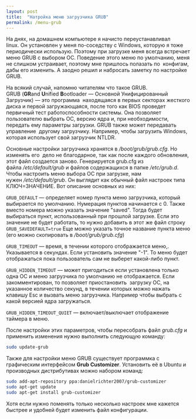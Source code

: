 ```yaml
---
layout: post
title:  "Натройка меню загрузчика GRUB"
permalink: /menu-grub
---
```



На днях, на домашнем компьютере я начисто переустанавливал linux. Он установлен у меня по-соседству с Windows, которую я тоже периодически использую. Поэтому при загрузке меня всегда встречает меню GRUB c выбором ОС. Поведение этого меню по умолчанию, меня не слишком устраивает, поэтому мне пришлось полазать по  конфигам, дабы его изменить. А заодно решил и набросать заметку по настройке GRUB.

На всякий случай, напомню читателям что такое GRUB.  
GRUB (**GR**and **U**nified **B**ootloader — Основной Унифицированный Загрузчик) — это программа  находящаяся в первых секторах жесткого диска и первой загружающаяся, после того как BIOS проведет первичный тест работоспособности системы. Она позволяет пользователю выбрать ОС, версию ядра и, при необходимости, передать ему параметры загрузки. GRUB также может передавать управление  другому загрузчику. Например, чтобы загрузить Windows, которая использует свой загрузчик NTLDR.

Основные настройки загрузчика хранятся в */boot/grub/grub.cfg*. Но изменять его  дело не благодарное, так как после каждого обновления, этот файл создается заново. Генерируется grub.cfg из файла */etc/default/grub* и файлов содержащихся в папке */etc/grub.d*. Чтобы настроить меню выбора ОС при загрузке, нам нужен */etc/default/grub*. Он выглядит как обычный файл настроек типа КЛЮЧ=ЗНАЧЕНИЕ. Вот описание основных из них:

`GRUB_DEFAULT` — определяет номер пункта меню загрузчика, который выбирается по умолчанию. Нумерация пунктов начинается с 0. Также вместо номера можно указать значение "saved". Тогда будет выбираться пункт, использованный при прошлой загрузке. Если это значение не будет работать, то нужно добавить в этот же файл строку `GRUB_SAVEDEFAULT=true` Еще можно указать точное название пункта меню (его можно скопировать в */boot/grub/grub.cfg*)

`GRUB_TIMEOUT` — время, в течении которого отображается меню,. Указывается в секундах. Если установить значение "-1". То меню будет отображаться пока пользователь сам не выберет какой-либо пункт.

`GRUB_HIDDEN_TIMEOUT` — может пригодиться если установлена только одна ОС и меню загрузчика по умолчанию не отображается. Если закомментирован, то позволяет приостановить  загрузку ОС, на указанное количество секунд, в течении которых можно нажать клавишу Esc и вызвать меню загрузчика. Например чтобы выбрать с какой версией ядра загружаться.

`GRUB_HIDDEN_TIMEOUT_QUIET` — включает/выключает отображение таймера в меню.

После настройки этих параметров, чтобы пересобрать файл *grub.cfg* и применить изменения нужно выполнить следующую команду:

~~~bash
sudo update-grub
~~~
Также для настройки меню GRUB существует программка с графическим интерфейсом **Grub Customizer**. Установить её в Ubuntu и производных дистрибутивах можно набором команд:

~~~bash
sudo add-apt-repository ppa:danielrichter2007/grub-customizer
sudo apt-get update
sudo apt-get install grub-customizer
~~~
Хотя если нужно поменять только несколько настроек мне кажется быстрее и удобней будет изменить файл конфигурации.